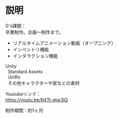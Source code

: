 # 説明
G's課題：  
卒業制作。企画〜制作まで。  

* リアルタイムアニメーション動画（オープニング）
* インベントリ機能
* インタラクション機能

  
Unity  
&nbsp;&nbsp;Standard Assets  
&nbsp;&nbsp;UniRx  
&nbsp;&nbsp;その他キャラクターや家などの素材  
  
Youtubeリンク：  
https://youtu.be/R4Tt-qtw3IQ

制作期間：約1ヶ月  

